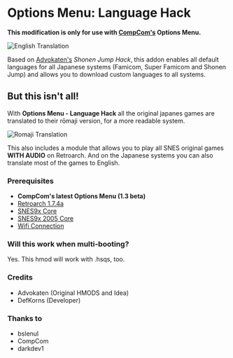 # Options Menu: Language Hack
**This modification is only for use with [CompCom's](https://github.com/CompCom) Options Menu.**

![English Translation](https://hakchiresources.com/wp-content/uploads/2018/09/shonen_hvcj.png)

Based on [Advokaten's](https://github.com/advokaten) *Shonen Jump Hack*, this addon enables all default languages for all Japanese systems (Famicom, Super Famicom and Shonen Jump) and allows you to download custom languages to all systems.

## But this isn't all!

With **Options Menu - Language Hack** all the original japanes games are translated to their rōmaji version, for a more readable system.

![Romaji Translation](https://i.imgur.com/9hNQhQh.png)

This also includes a module that allows you to play all SNES original games **WITH AUDIO** on Retroarch. And on the Japanese systems you can also translate most of the games to English.

### Prerequisites 

* **CompCom's latest Options Menu (1.3 beta)**
* [Retroarch 1.7.4a](http://hakchicloud.com/Retroarch_Builds/Hakchi_Retroarch_Neo_v1_7_4a.hmod)
* [SNES9x Core](http://hakchicloud.com/Hakchi_Packaged_Cores/CORE_snes9x.hmod)
* [SNES9x 2005 Core](http://hakchicloud.com/Hakchi_Packaged_Cores/CORE_snes9x2005.hmod)
* [Wifi Connection](https://www.youtube.com/watch?v=gcofipUhC5Q)

### Will this work when multi-booting?

Yes. This hmod will work with .hsqs, too.

### Credits
* Advokaten (Original HMODS and Idea)
* DefKorns (Developer)

### Thanks to
* bslenul
* CompCom
* darkdev1


